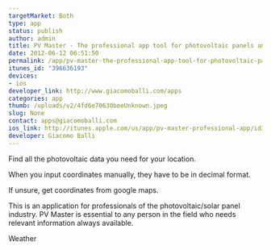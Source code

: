 ```yaml
--- 
targetMarket: Both
type: app
status: publish
author: admin
title: PV Master - The professional app tool for photovoltaic panels and solar pan
date: 2012-06-12 06:51:50
permalink: /app/pv-master-the-professional-app-tool-for-photovoltaic-panels-and-solar-pan
itunes_id: "396636193"
devices: 
- ios
developer_link: http://www.giacomoballi.com/apps
categories: app
thumb: /uploads/v2/4fd6e70630beeUnknown.jpeg
slug: None
contact: apps@giacomoballi.com
ios_link: http://itunes.apple.com/us/app/pv-master-professional-app/id396636193?ls=1%26mt=8
developer: Giacomo Balli
---
```



Find all the photovoltaic data you need for your location.   

When you input coordinates manually, they have to be in decimal format.   

If unsure, get coordinates from google maps.   

This is an application for professionals of the photovoltaic/solar panel industry. PV Master is essential to any person in the field who needs relevant information always available.   

Weather 

